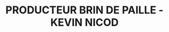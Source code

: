 ---
title: "PRODUCTEUR BRIN DE PAILLE - KEVIN NICOD"
url: /monetay-sur-loire/producteur-brin-de-paille-kevin-nicod/
shop: ferme
---
